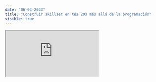 ```yaml
---
date: "06-03-2023"
title: "Construir skillset en tus 20s más allá de la programación"
visible: true
---
```

<iframe src="https://www.youtube.com/embed/bMktMDUZSPM" allowfullscreen></iframe>
